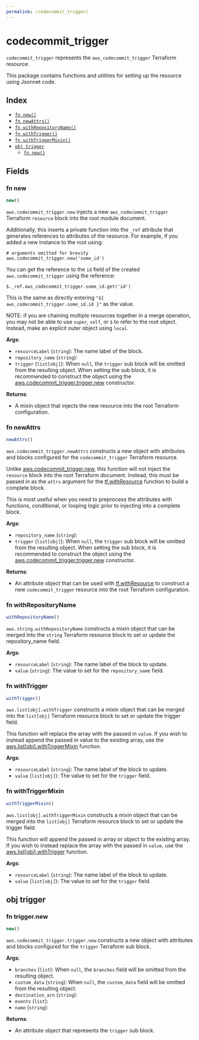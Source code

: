 ```yaml
---
permalink: /codecommit_trigger/
---
```


# codecommit_trigger

`codecommit_trigger` represents the `aws_codecommit_trigger` Terraform resource.



This package contains functions and utilities for setting up the resource using Jsonnet code.


## Index

* [`fn new()`](#fn-new)
* [`fn newAttrs()`](#fn-newattrs)
* [`fn withRepositoryName()`](#fn-withrepositoryname)
* [`fn withTrigger()`](#fn-withtrigger)
* [`fn withTriggerMixin()`](#fn-withtriggermixin)
* [`obj trigger`](#obj-trigger)
  * [`fn new()`](#fn-triggernew)

## Fields

### fn new

```ts
new()
```


`aws.codecommit_trigger.new` injects a new `aws_codecommit_trigger` Terraform `resource`
block into the root module document.

Additionally, this inserts a private function into the `_ref` attribute that generates references to attributes of the
resource. For example, if you added a new instance to the root using:

    # arguments omitted for brevity
    aws.codecommit_trigger.new('some_id')

You can get the reference to the `id` field of the created `aws.codecommit_trigger` using the reference:

    $._ref.aws_codecommit_trigger.some_id.get('id')

This is the same as directly entering `"${ aws_codecommit_trigger.some_id.id }"` as the value.

NOTE: if you are chaining multiple resources together in a merge operation, you may not be able to use `super`, `self`,
or `$` to refer to the root object. Instead, make an explicit outer object using `local`.

**Args**:
  - `resourceLabel` (`string`): The name label of the block.
  - `repository_name` (`string`): 
  - `trigger` (`list[obj]`):  When `null`, the `trigger` sub block will be omitted from the resulting object. When setting the sub block, it is recommended to construct the object using the [aws.codecommit_trigger.trigger.new](#fn-codecommittriggertriggernew) constructor.

**Returns**:
- A mixin object that injects the new resource into the root Terraform configuration.


### fn newAttrs

```ts
newAttrs()
```


`aws.codecommit_trigger.newAttrs` constructs a new object with attributes and blocks configured for the `codecommit_trigger`
Terraform resource.

Unlike [aws.codecommit_trigger.new](#fn-codecommittriggernew), this function will not inject the `resource`
block into the root Terraform document. Instead, this must be passed in as the `attrs` argument for the
[tf.withResource](https://github.com/tf-libsonnet/core/tree/main/docs#fn-withresource) function to build a complete block.

This is most useful when you need to preprocess the attributes with functions, conditional, or looping logic prior to
injecting into a complete block.

**Args**:
  - `repository_name` (`string`): 
  - `trigger` (`list[obj]`):  When `null`, the `trigger` sub block will be omitted from the resulting object. When setting the sub block, it is recommended to construct the object using the [aws.codecommit_trigger.trigger.new](#fn-codecommittriggertriggernew) constructor.

**Returns**:
  - An attribute object that can be used with [tf.withResource](https://github.com/tf-libsonnet/core/tree/main/docs#fn-withresource) to construct a new `codecommit_trigger` resource into the root Terraform configuration.


### fn withRepositoryName

```ts
withRepositoryName()
```

`aws.string.withRepositoryName` constructs a mixin object that can be merged into the `string`
Terraform resource block to set or update the repository_name field.



**Args**:
  - `resourceLabel` (`string`): The name label of the block to update.
  - `value` (`string`): The value to set for the `repository_name` field.


### fn withTrigger

```ts
withTrigger()
```

`aws.list[obj].withTrigger` constructs a mixin object that can be merged into the `list[obj]`
Terraform resource block to set or update the trigger field.

This function will replace the array with the passed in `value`. If you wish to instead append the
passed in value to the existing array, use the [aws.list[obj].withTriggerMixin](TODO) function.


**Args**:
  - `resourceLabel` (`string`): The name label of the block to update.
  - `value` (`list[obj]`): The value to set for the `trigger` field.


### fn withTriggerMixin

```ts
withTriggerMixin()
```

`aws.list[obj].withTriggerMixin` constructs a mixin object that can be merged into the `list[obj]`
Terraform resource block to set or update the trigger field.

This function will append the passed in array or object to the existing array. If you wish
to instead replace the array with the passed in `value`, use the [aws.list[obj].withTrigger](TODO)
function.


**Args**:
  - `resourceLabel` (`string`): The name label of the block to update.
  - `value` (`list[obj]`): The value to set for the `trigger` field.


## obj trigger



### fn trigger.new

```ts
new()
```


`aws.codecommit_trigger.trigger.new` constructs a new object with attributes and blocks configured for the `trigger`
Terraform sub block.



**Args**:
  - `branches` (`list`):  When `null`, the `branches` field will be omitted from the resulting object.
  - `custom_data` (`string`):  When `null`, the `custom_data` field will be omitted from the resulting object.
  - `destination_arn` (`string`): 
  - `events` (`list`): 
  - `name` (`string`): 

**Returns**:
  - An attribute object that represents the `trigger` sub block.
